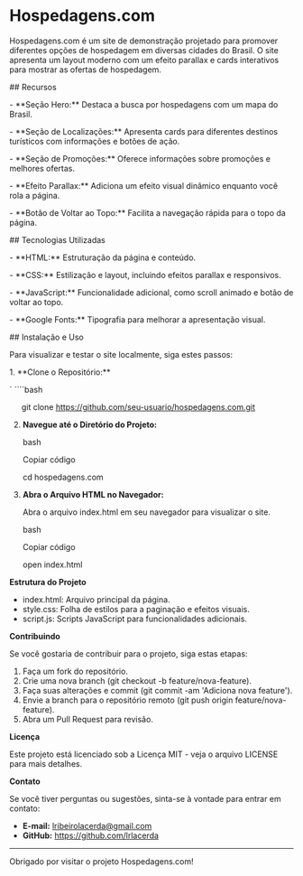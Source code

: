 # Hospedagens.com
Hospedagens.com é um site de demonstração projetado para promover diferentes opções de hospedagem em diversas cidades do Brasil. O site apresenta um layout moderno com um efeito parallax e cards interativos para mostrar as ofertas de hospedagem.

\## Recursos

\- \*\*Seção Hero:\*\* Destaca a busca por hospedagens com um mapa do Brasil.

\- \*\*Seção de Localizações:\*\* Apresenta cards para diferentes destinos turísticos com informações e botões de ação.

\- \*\*Seção de Promoções:\*\* Oferece informações sobre promoções e melhores ofertas.

\- \*\*Efeito Parallax:\*\* Adiciona um efeito visual dinâmico enquanto você rola a página.

\- \*\*Botão de Voltar ao Topo:\*\* Facilita a navegação rápida para o topo da página.

\## Tecnologias Utilizadas

\- \*\*HTML:\*\* Estruturação da página e conteúdo.

\- \*\*CSS:\*\* Estilização e layout, incluindo efeitos parallax e responsivos.

\- \*\*JavaScript:\*\* Funcionalidade adicional, como scroll animado e botão de voltar ao topo.

\- \*\*Google Fonts:\*\* Tipografia para melhorar a apresentação visual.

\## Instalação e Uso

Para visualizar e testar o site localmente, siga estes passos:

1\. \*\*Clone o Repositório:\*\*

`   ````bash

`   `git clone https://github.com/seu-usuario/hospedagens.com.git

2. **Navegue até o Diretório do Projeto:**

   bash

   Copiar código

   cd hospedagens.com

2. **Abra o Arquivo HTML no Navegador:**

   Abra o arquivo index.html em seu navegador para visualizar o site.

   bash

   Copiar código

   open index.html

**Estrutura do Projeto**

- index.html: Arquivo principal da página.
- style.css: Folha de estilos para a paginação e efeitos visuais.
- script.js: Scripts JavaScript para funcionalidades adicionais.

**Contribuindo**

Se você gostaria de contribuir para o projeto, siga estas etapas:

1. Faça um fork do repositório.
1. Crie uma nova branch (git checkout -b feature/nova-feature).
1. Faça suas alterações e commit (git commit -am 'Adiciona nova feature').
1. Envie a branch para o repositório remoto (git push origin feature/nova-feature).
1. Abra um Pull Request para revisão.

**Licença**

Este projeto está licenciado sob a Licença MIT - veja o arquivo LICENSE para mais detalhes.

**Contato**

Se você tiver perguntas ou sugestões, sinta-se à vontade para entrar em contato:

- **E-mail:** lribeirolacerda@gmail.com
- **GitHub:** https://github.com/lrlacerda
-----
Obrigado por visitar o projeto Hospedagens.com!







